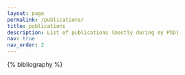 ```yaml
---
layout: page
permalink: /publications/
title: publications
description: List of publications (mostly during my PhD)
nav: true
nav_order: 2
---
```


<!-- _pages/publications.md -->
<div class="publications">

{% bibliography %}

</div>
